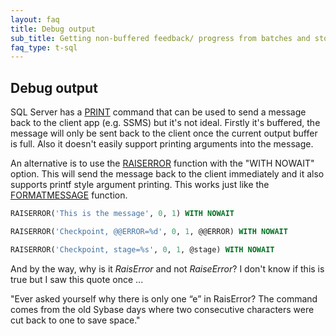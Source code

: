 ```yaml
---
layout: faq
title: Debug output
sub_title: Getting non-buffered feedback/ progress from batches and stored procedures
faq_type: t-sql
---
```


## Debug output

SQL Server has a [PRINT](https://docs.microsoft.com/en-us/sql/t-sql/language-elements/print-transact-sql) command that
can be used to send a message back to the client app (e.g. SSMS) but it's not ideal.  Firstly it's buffered, the message
will only be sent back to the client once the current output buffer is full.  Also it doesn't easily support printing
arguments into the message.

An alternative is to use the
[RAISERROR](https://docs.microsoft.com/en-us/sql/t-sql/language-elements/raiserror-transact-sql) function with the
"WITH NOWAIT" option.  This will send the message back to the client immediately and it also supports printf style
argument printing.  This works just like the
[FORMATMESSAGE](https://docs.microsoft.com/en-us/sql/t-sql/functions/formatmessage-transact-sql) function.

``` sql
RAISERROR('This is the message', 0, 1) WITH NOWAIT
```

``` sql
RAISERROR('Checkpoint, @@ERROR=%d', 0, 1, @@ERROR) WITH NOWAIT
```

``` sql
RAISERROR('Checkpoint, stage=%s', 0, 1, @stage) WITH NOWAIT
```

And by the way, why is it *RaisError* and not *RaiseError*?  I don't know if this is true but I saw this quote once ...

"Ever asked yourself why there is only one “e” in RaisError?  The command comes from the old Sybase days where two
consecutive characters were cut back to one to save space."